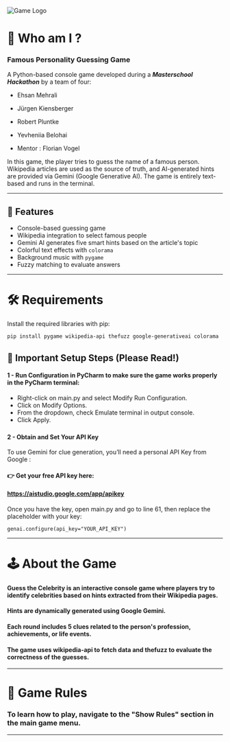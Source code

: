 ![Game Logo](https://imgur.com/a/SkKSTKR)
# 🧠 Who am I ?
### Famous Personality Guessing Game

A Python-based console game developed during a **_**Masterschool Hackathon**_** by a team of four:

- Ehsan Mehrali
- Jürgen Kiensberger  
- Robert Pluntke
- Yevheniia Belohai  


- Mentor : Florian Vogel

In this game, the player tries to guess the name of a famous person. Wikipedia articles are used as the source of truth, and AI-generated hints are provided via Gemini (Google Generative AI). The game is entirely text-based and runs in the terminal.

---

## 🚀 Features

- Console-based guessing game
- Wikipedia integration to select famous people
- Gemini AI generates five smart hints based on the article's topic
- Colorful text effects with `colorama`
- Background music with `pygame`
- Fuzzy matching to evaluate answers

---

# 🛠 Requirements

Install the required libraries with pip:

```bash
pip install pygame wikipedia-api thefuzz google-generativeai colorama
```

## 🚨 Important Setup Steps (Please Read!)

#### 1 - Run Configuration in PyCharm to make sure the game works properly in the PyCharm terminal:

- Right-click on main.py and select Modify Run Configuration.
- Click on Modify Options.
- From the dropdown, check Emulate terminal in output console.
- Click Apply. 
###
#### 2 - Obtain and Set Your API Key
To use Gemini for clue generation, you’ll need a personal API Key from Google :
#### 👉 Get your free API key here:
#### https://aistudio.google.com/app/apikey

Once you have the key, open main.py and go to line 61, then replace the placeholder with your key:
```
genai.configure(api_key="YOUR_API_KEY")
```
---

# 🕹️ About the Game
#### Guess the Celebrity is an interactive console game where players try to identify celebrities based on hints extracted from their Wikipedia pages.
#### Hints are dynamically generated using Google Gemini.
#### Each round includes 5 clues related to the person's profession, achievements, or life events.
#### The game uses wikipedia-api to fetch data and thefuzz to evaluate the correctness of the guesses.

---
# 📜 Game Rules
### To learn how to play, navigate to the "Show Rules" section in the main game menu.


---